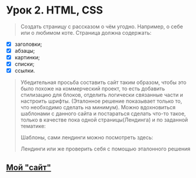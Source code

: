 # Урок 2. HTML, CSS

> Создать страницу с рассказом о чём угодно. Например, о себе или о любимом коте.
Страница должна содержать:
- [X] заголовки;
- [X] абзацы;
- [X] картинки;
- [X] списки;
- [X] ссылки.
> Убедительная просьба составить сайт таким образом, чтобы это было похоже на коммерческий
проект, то есть добавить стилизацию для блоков, отделить логически связанные части и
настроить шрифты. (Эталонное решение показывает только то, что необходимо сделать на минимум).
Можно вдохновиться шаблонами с данного сайта и постараться сделать что-то такое, только
в качестве пока одной страницы(Лендинга) и по заданной тематике:
> 
> Шаблоны, сами лендинги можно посмотреть здесь:
> 
> Лендинги или же проверить себя с помощью эталонного решения

## [Мой "сайт"](https://alliwantisnotavailable.github.io)